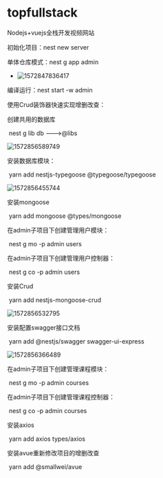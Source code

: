 # topfullstack
Nodejs+vuejs全栈开发视频网站

初始化项目：nest new server

单体仓库模式：nest g app admin

- ![1572847836417](C:\Users\DC\AppData\Roaming\Typora\typora-user-images\1572847836417.png)

编译运行：nest start -w admin

使用Crud装饰器快速实现增删改查：

创建共用的数据库

​	nest g lib db      --->@libs

![1572856589749](C:\Users\DC\AppData\Roaming\Typora\typora-user-images\1572856589749.png)

安装数据库模块：

​	yarn add nestjs-typegoose @typegoose/typegoose

![1572856455744](C:\Users\DC\AppData\Roaming\Typora\typora-user-images\1572856455744.png)

安装mongoose

​	yarn add mongoose @types/mongoose

在admin子项目下创建管理用户模块：

​	nest g mo -p admin users

在admin子项目下创建管理用户控制器：

​	nest g co -p admin users

安装Crud

​	yarn add nestjs-mongoose-crud

![1572856532795](C:\Users\DC\AppData\Roaming\Typora\typora-user-images\1572856532795.png)

安装配置swagger接口文档

​	yarn add @nestjs/swagger swagger-ui-express

![1572856366489](C:\Users\DC\AppData\Roaming\Typora\typora-user-images\1572856366489.png)

在admin子项目下创建管理课程模块：

​	nest g mo -p admin courses 

在admin子项目下创建管理课程控制器：

​	nest g co -p admin courses 

安装axios

​	yarn add axios types/axios

安装avue重新修改项目的增删改查

​	yarn add @smallwei/avue



